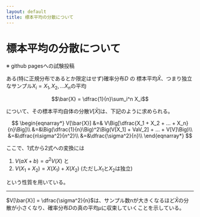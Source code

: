 ```yaml
---
layout: default
title: 標本平均の分散について
---
```

# 標本平均の分散について

※ github pagesへの試験投稿

ある(特に正規分布であるとか限定はせず)確率分布$D$ の
標本平均$\bar{X}$、つまり独立なサンプル$X_i = X_1, X_2, ... X_n$の平均

$$\bar{X} = \dfrac{1}{n}\sum_i^n X_i$$

について、その標本平均自体の分散$V[\bar{X}]$は、下記のように求められる。

$$
\begin{eqnarray*}
V[\bar{X}] &=& V\Big[\dfrac{X_1 + X_2 + ... + X_n}{n}\Big]\\
&=&\Big(\dfrac{1}{n}\Big)^2\Big(V[X_1] + VaV_2] + ... + V[V]\Big)\\
&=&\dfrac{n\sigma^2}{n^2}\\
&=&\dfrac{\sigma^2}{n}\\
\end{eqnarray*}
$$

ここで、1式から2式への変換には
1. $V(aX + b) = a^2 V(X)$
と
2. $V(X_1+X_2)=X(X_1) + X(X_2)$ (ただし$X_1$と$X_2$は独立)

という性質を用いている。

---
$V[\bar{X}] = \dfrac{\sigma^2}{n}$は、サンプル数nが大きくなるほど$\bar{X}$の分散が小さくなり、確率分布$D$の真の平均$\mu$に収束していくことを示している。

